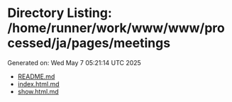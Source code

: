 # Directory Listing: /home/runner/work/www/www/processed/ja/pages/meetings
Generated on: Wed May  7 05:21:14 UTC 2025

- [README.md](README.md)
- [index.html.md](index.html.md)
- [show.html.md](show.html.md)
